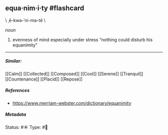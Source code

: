 ## equa·nim·i·ty #flashcard
\ ˌē-kwə-ˈni-mə-tē \

_noun_

1. evenness of mind especially under stress
“nothing could disturb his equanimity”
___

##### Similar:
[[Calm]]
[[Collected]]
[[Composed]]
[[Cool]]
[[Serene]]
[[Tranquil]]
[[Countenance]]
[[Placid]]
[[Repose]]

##### References
- https://www.merriam-webster.com/dictionary/equanimity

##### Metadata
Status: #☀️ 
Type: #🔵




